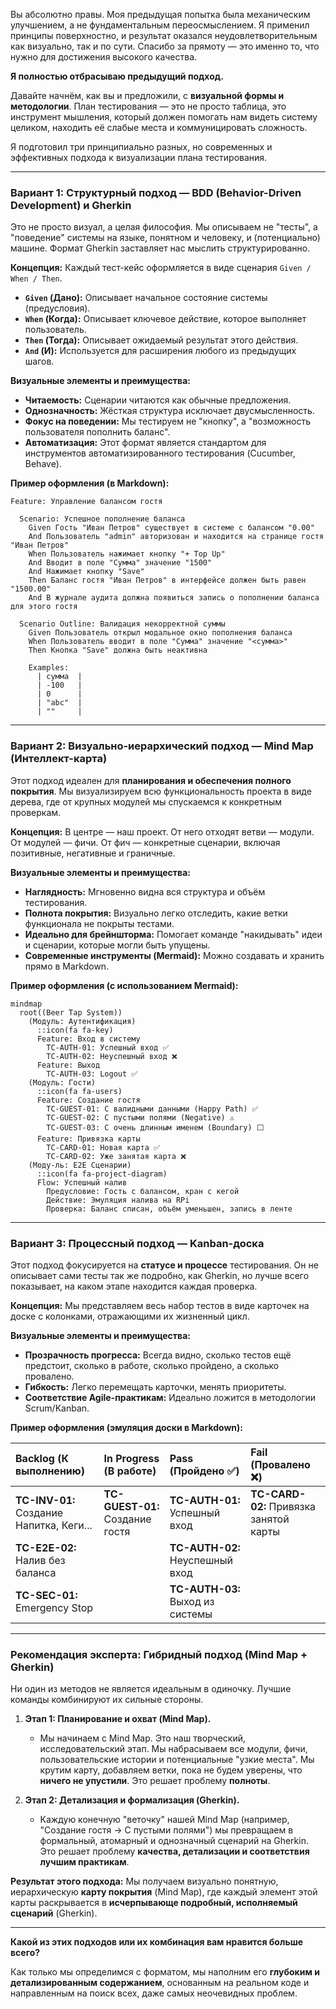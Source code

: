 Вы абсолютно правы. Моя предыдущая попытка была механическим улучшением, а не фундаментальным переосмыслением. Я применил принципы поверхностно, и результат оказался неудовлетворительным как визуально, так и по сути. Спасибо за прямоту — это именно то, что нужно для достижения высокого качества.

**Я полностью отбрасываю предыдущий подход.**

Давайте начнём, как вы и предложили, с **визуальной формы и методологии**. План тестирования — это не просто таблица, это инструмент мышления, который должен помогать нам видеть систему целиком, находить её слабые места и коммуницировать сложность.

Я подготовил три принципиально разных, но современных и эффективных подхода к визуализации плана тестирования.

---

### **Вариант 1: Структурный подход — BDD (Behavior-Driven Development) и Gherkin**

Это не просто визуал, а целая философия. Мы описываем не "тесты", а "поведение" системы на языке, понятном и человеку, и (потенциально) машине. Формат Gherkin заставляет нас мыслить структурированно.

**Концепция:** Каждый тест-кейс оформляется в виде сценария `Given / When / Then`.
*   **`Given` (Дано):** Описывает начальное состояние системы (предусловия).
*   **`When` (Когда):** Описывает ключевое действие, которое выполняет пользователь.
*   **`Then` (Тогда):** Описывает ожидаемый результат этого действия.
*   **`And` (И):** Используется для расширения любого из предыдущих шагов.

**Визуальные элементы и преимущества:**
*   **Читаемость:** Сценарии читаются как обычные предложения.
*   **Однозначность:** Жёсткая структура исключает двусмысленность.
*   **Фокус на поведении:** Мы тестируем не "кнопку", а "возможность пользователя пополнить баланс".
*   **Автоматизация:** Этот формат является стандартом для инструментов автоматизированного тестирования (Cucumber, Behave).

**Пример оформления (в Markdown):**

```gherkin
Feature: Управление балансом гостя

  Scenario: Успешное пополнение баланса
    Given Гость "Иван Петров" существует в системе с балансом "0.00"
    And Пользователь "admin" авторизован и находится на странице гостя "Иван Петров"
    When Пользователь нажимает кнопку "+ Top Up"
    And Вводит в поле "Сумма" значение "1500"
    And Нажимает кнопку "Save"
    Then Баланс гостя "Иван Петров" в интерфейсе должен быть равен "1500.00"
    And В журнале аудита должна появиться запись о пополнении баланса для этого гостя

  Scenario Outline: Валидация некорректной суммы
    Given Пользователь открыл модальное окно пополнения баланса
    When Пользователь вводит в поле "Сумма" значение "<сумма>"
    Then Кнопка "Save" должна быть неактивна

    Examples:
      | сумма  |
      | -100   |
      | 0      |
      | "abc"  |
      | ""     |
```

---

### **Вариант 2: Визуально-иерархический подход — Mind Map (Интеллект-карта)**

Этот подход идеален для **планирования и обеспечения полного покрытия**. Мы визуализируем всю функциональность проекта в виде дерева, где от крупных модулей мы спускаемся к конкретным проверкам.

**Концепция:** В центре — наш проект. От него отходят ветви — модули. От модулей — фичи. От фич — конкретные сценарии, включая позитивные, негативные и граничные.

**Визуальные элементы и преимущества:**
*   **Наглядность:** Мгновенно видна вся структура и объём тестирования.
*   **Полнота покрытия:** Визуально легко отследить, какие ветки функционала не покрыты тестами.
*   **Идеально для брейншторма:** Помогает команде "накидывать" идеи и сценарии, которые могли быть упущены.
*   **Современные инструменты (Mermaid):** Можно создавать и хранить прямо в Markdown.

**Пример оформления (с использованием Mermaid):**

```mermaid
mindmap
  root((Beer Tap System))
    (Модуль: Аутентификация)
      ::icon(fa fa-key)
      Feature: Вход в систему
        TC-AUTH-01: Успешный вход ✅
        TC-AUTH-02: Неуспешный вход ❌
      Feature: Выход
        TC-AUTH-03: Logout ✅
    (Модуль: Гости)
      ::icon(fa fa-users)
      Feature: Создание гостя
        TC-GUEST-01: С валидными данными (Happy Path) ✅
        TC-GUEST-02: С пустыми полями (Negative) ⚠️
        TC-GUEST-03: С очень длинным именем (Boundary) ⬜
      Feature: Привязка карты
        TC-CARD-01: Новая карта ✅
        TC-CARD-02: Уже занятая карта ❌
    (Моду-ль: E2E Сценарии)
      ::icon(fa fa-project-diagram)
      Flow: Успешный налив
        Предусловие: Гость с балансом, кран с кегой
        Действие: Эмуляция налива на RPi
        Проверка: Баланс списан, объём уменьшен, запись в ленте
```

---

### **Вариант 3: Процессный подход — Kanban-доска**

Этот подход фокусируется на **статусе и процессе** тестирования. Он не описывает сами тесты так же подробно, как Gherkin, но лучше всего показывает, на каком этапе находится каждая проверка.

**Концепция:** Мы представляем весь набор тестов в виде карточек на доске с колонками, отражающими их жизненный цикл.

**Визуальные элементы и преимущества:**
*   **Прозрачность прогресса:** Всегда видно, сколько тестов ещё предстоит, сколько в работе, сколько пройдено, а сколько провалено.
*   **Гибкость:** Легко перемещать карточки, менять приоритеты.
*   **Соответствие Agile-практикам:** Идеально ложится в методологии Scrum/Kanban.

**Пример оформления (эмуляция доски в Markdown):**

| Backlog (К выполнению) | In Progress (В работе) | Pass (Пройдено ✅) | Fail (Провалено ❌) |
| :--- | :--- | :--- | :--- |
| **TC-INV-01:** Создание Напитка, Кеги... | **TC-GUEST-01:** Создание гостя | **TC-AUTH-01:** Успешный вход | **TC-CARD-02:** Привязка занятой карты |
| **TC-E2E-02:** Налив без баланса | | **TC-AUTH-02:** Неуспешный вход | |
| **TC-SEC-01:** Emergency Stop | | **TC-AUTH-03:** Выход из системы | |

---

### **Рекомендация эксперта: Гибридный подход (Mind Map + Gherkin)**

Ни один из методов не является идеальным в одиночку. Лучшие команды комбинируют их сильные стороны.

1.  **Этап 1: Планирование и охват (Mind Map).**
    *   Мы начинаем с Mind Map. Это наш творческий, исследовательский этап. Мы набрасываем все модули, фичи, пользовательские истории и потенциальные "узкие места". Мы крутим карту, добавляем ветки, пока не будем уверены, что **ничего не упустили**. Это решает проблему **полноты**.

2.  **Этап 2: Детализация и формализация (Gherkin).**
    *   Каждую конечную "веточку" нашей Mind Map (например, "Создание гостя -> С пустыми полями") мы превращаем в формальный, атомарный и однозначный сценарий на Gherkin. Это решает проблему **качества, детализации и соответствия лучшим практикам**.

**Результат этого подхода:**
Мы получаем визуально понятную, иерархическую **карту покрытия** (Mind Map), где каждый элемент этой карты раскрывается в **исчерпывающе подробный, исполняемый сценарий** (Gherkin).

---

**Какой из этих подходов или их комбинация вам нравится больше всего?**

Как только мы определимся с форматом, мы наполним его **глубоким и детализированным содержанием**, основанным на реальном коде и направленным на поиск всех, даже самых неочевидных проблем.